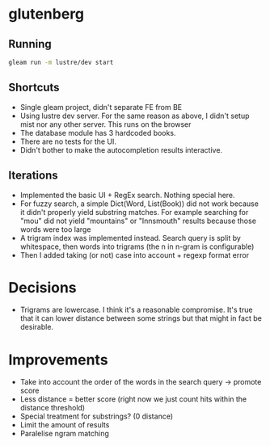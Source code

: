 # glutenberg

## Running

```sh
gleam run -m lustre/dev start
```

## Shortcuts

- Single gleam project, didn't separate FE from BE
- Using lustre dev server. For the same reason as above, I didn't setup mist nor any other server. This runs on the browser
- The database module has 3 hardcoded books.
- There are no tests for the UI.
- Didn't bother to make the autocompletion results interactive.

## Iterations

- Implemented the basic UI + RegEx search. Nothing special here.
- For fuzzy search, a simple Dict(Word, List(Book)) did not work because it didn't properly yield substring matches. For example searching for "mou" did not yield "mountains" or "Innsmouth" results because those words were too large
- A trigram index was implemented instead. Search query is split by whitespace, then words into trigrams (the n in n-gram is configurable)
- Then I added taking (or not) case into account + regexp format error

# Decisions

- Trigrams are lowercase. I think it's a reasonable compromise. It's true that it can lower distance between some strings but that might in fact be desirable.

# Improvements

- Take into account the order of the words in the search query -> promote score
- Less distance = better score (right now we just count hits within the distance threshold)
- Special treatment for substrings? (0 distance)
- Limit the amount of results
- Paralelise ngram matching
